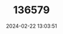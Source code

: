 ---
title: "136579"
category: "Miniopterus macrocneme"
draft: false
date: 2024-02-22 13:03:51
languages:
  English: ["Long-legged Bent-winged Bat", "Small Melanesian Bent-winged Bat"]
---